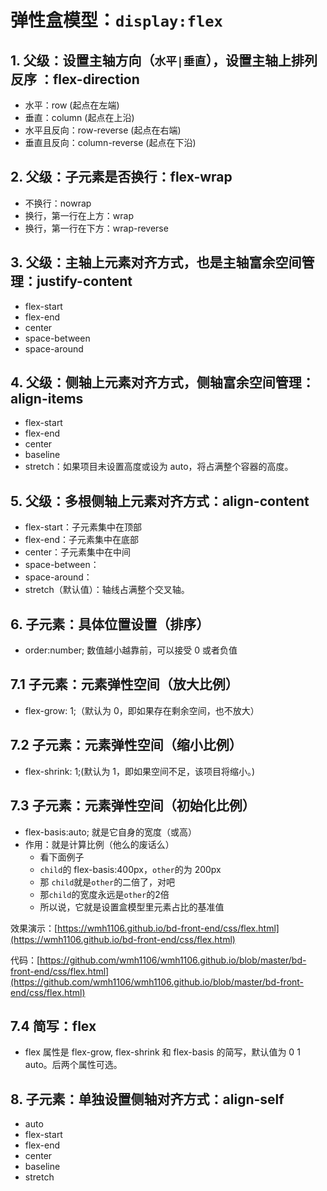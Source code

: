 # 弹性盒模型：`display:flex`

## 1. 父级：设置主轴方向（`水平|垂直`），设置主轴上排列反序 ：flex-direction

* 水平：row (起点在左端)
* 垂直：column (起点在上沿)
* 水平且反向：row-reverse (起点在右端)
* 垂直且反向：column-reverse (起点在下沿)

## 2. 父级：子元素是否换行：flex-wrap

* 不换行：nowrap
* 换行，第一行在上方：wrap
* 换行，第一行在下方：wrap-reverse

## 3. 父级：主轴上元素对齐方式，也是主轴富余空间管理：justify-content

* flex-start
* flex-end
* center
* space-between
* space-around

## 4. 父级：侧轴上元素对齐方式，侧轴富余空间管理：align-items

* flex-start
* flex-end
* center
* baseline
* stretch：如果项目未设置高度或设为 auto，将占满整个容器的高度。

## 5. 父级：多根侧轴上元素对齐方式：align-content

* flex-start：子元素集中在顶部
* flex-end：子元素集中在底部
* center：子元素集中在中间
* space-between：
* space-around：
* stretch（默认值）：轴线占满整个交叉轴。

## 6. 子元素：具体位置设置（排序）

* order:number; 数值越小越靠前，可以接受 0 或者负值

## 7.1 子元素：元素弹性空间（放大比例）

* flex-grow: 1;（默认为 0，即如果存在剩余空间，也不放大）

## 7.2 子元素：元素弹性空间（缩小比例）

* flex-shrink: 1;(默认为 1，即如果空间不足，该项目将缩小。)

## 7.3 子元素：元素弹性空间（初始化比例）

* flex-basis:auto; 就是它自身的宽度（或高）
* 作用：就是计算比例（他么的废话么）
  * 看下面例子
  * `child`的 flex-basis:400px，`other`的为 200px
  * 那 `child`就是`other`的二倍了，对吧
  * 那`child`的宽度永远是`other`的2倍
  * 所以说，它就是设置盒模型里元素占比的基准值

效果演示：[https://wmh1106.github.io/bd-front-end/css/flex.html](https://wmh1106.github.io/bd-front-end/css/flex.html)

代码：[https://github.com/wmh1106/wmh1106.github.io/blob/master/bd-front-end/css/flex.html](https://github.com/wmh1106/wmh1106.github.io/blob/master/bd-front-end/css/flex.html)

## 7.4 简写：flex

* flex 属性是 flex-grow, flex-shrink 和 flex-basis 的简写，默认值为 0 1 auto。后两个属性可选。

## 8. 子元素：单独设置侧轴对齐方式：align-self

* auto
* flex-start
* flex-end
* center
* baseline
* stretch
